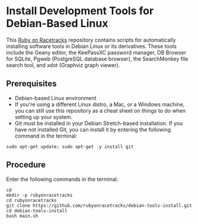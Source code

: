 # Install Development Tools for Debian-Based Linux
This [Ruby on Racetracks](http://www.rubyonracetracks.com/) repository contains scripts for automatically installing software tools in Debian Linux or its derivatives.  These tools include the Geany editor, the KeePassXC password manager, DB Browser for SQLite, Pgweb (PostgreSQL database browser), the SearchMonkey file search tool, and xdot (Graphviz graph viewer).

## Prerequisites
* Debian-based Linux environment
* If you're using a different Linux distro, a Mac, or a Windows machine, you can still use this repository as a cheat sheet on things to do when setting up your system.
* Git must be installed in your Debian Stretch-based installation.  If you have not installed Git, you can install it by entering the following command in the terminal:
```
sudo apt-get update; sudo apt-get -y install git
```

## Procedure
Enter the following commands in the terminal:
```
cd
mkdir -p rubyonracetracks
cd rubyonracetracks
git clone https://github.com/rubyonracetracks/debian-tools-install.git
cd debian-tools-install
bash main.sh
```
